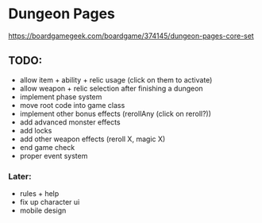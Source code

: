 # Dungeon Pages
https://boardgamegeek.com/boardgame/374145/dungeon-pages-core-set

## TODO:
- allow item + ability + relic usage (click on them to activate)
- allow weapon + relic selection after finishing a dungeon
- implement phase system
- move root code into game class
- implement other bonus effects (rerollAny (click on reroll?))
- add advanced monster effects
- add locks
- add other weapon effects (reroll X, magic X)
- end game check
- proper event system

### Later:
- rules + help
- fix up character ui
- mobile design